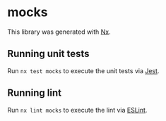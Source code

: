 # mocks

This library was generated with [Nx](https://nx.dev).

## Running unit tests

Run `nx test mocks` to execute the unit tests via [Jest](https://jestjs.io).

## Running lint

Run `nx lint mocks` to execute the lint via [ESLint](https://eslint.org/).
